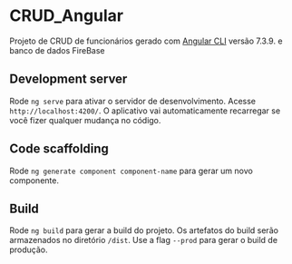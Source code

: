 # CRUD_Angular

Projeto de CRUD de funcionários gerado com [Angular CLI](https://github.com/angular/angular-cli) versão 7.3.9. e banco de dados FireBase

## Development server

Rode `ng serve` para ativar o servidor de desenvolvimento. Acesse `http://localhost:4200/`. O aplicativo vai automaticamente recarregar se você fizer qualquer mudança no código.

## Code scaffolding

Rode `ng generate component component-name` para gerar um novo componente. 

## Build

Rode `ng build` para gerar a build do projeto. Os artefatos do build serão armazenados no diretório `/dist`. Use a flag `--prod` para gerar o build de produção.

